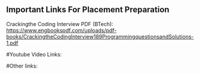 ## Important Links For Placement Preparation

Crackingthe Coding Interview PDF (BTech): https://www.engbookspdf.com/uploads/pdf-books/CrackingtheCodingInterview189ProgrammingquestionsandSolutions-1.pdf

#Youtube Video Links:


#Other links:


